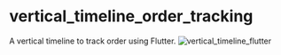 # vertical_timeline_order_tracking
A vertical timeline to track order using Flutter.
![vertical_timeline_flutter](https://user-images.githubusercontent.com/96494700/197119920-6e51a099-891b-4a11-9651-8163b5e69add.jpg)
